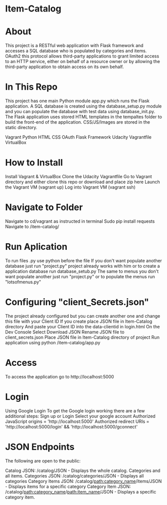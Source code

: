 # Item-Catalog

# About
This project is a RESTful web application with Flask framework and accesses a SQL database who is populated by categories and items. OAuth2 this protocol allows third-party applications to grant limited access to an HTTP service, either on behalf of a resource owner or by allowing the third-party application to obtain access on its own behalf.

# In This Repo
This project has one main Python module app.py which runs the Flask application. A SQL database is created using the database_setup.py module and you can populate the database with test data using database_init.py. The Flask application uses stored HTML templates in the tempaltes folder to build the front-end of the application. CSS/JS/Images are stored in the static directory.

Vagrant
Python
HTML
CSS
OAuth
Flask Framework
Udacity Vagrantfile
VirtualBox

# How to Install
 
Install Vagrant & VirtualBox
Clone the Udacity Vagrantfile
Go to Vagrant directory and either clone this repo or download and place zip here
Launch the Vagrant VM (vagrant up)
Log into Vagrant VM (vagrant ssh)

# Navigate to Folder
Navigate to cd/vagrant as instructed in terminal
Sudo pip install requests
Navigate to /item-catalog/

# Run Aplication
To run files .py use python before the file
If you don't want populate another database just run "project.py"
project already works with him or to create a application database run database_setub.py
The same to menus you don't want populate another just run "project.py" 
or to populate the menus run "lotsofmenus.py"

# Configuring "client_Secrets.json"
The project already configured but you can create another one and change this file with your Client ID
If you create place JSON file in Item-Catalog directory 
And paste your Client ID into the data-clientid in login.html
On the Dev Console Select Download JSON
Rename JSON file to client_secrets.json
Place JSON file in Item-Catalog directory of project
Run application using python /item-catalog/app.py

# Access
To access the application go to http://localhost:5000

# Login
Using Google Login
To get the Google login working there are a few additional steps:
Sign up or Login
Select your google account
Authorized JavaScript origins = 'http://localhost:5000'
Authorized redirect URIs = 'http://localhost:5000/login' && 'http://localhost:5000/gconnect'

# JSON Endpoints
The following are open to the public:

Catalog JSON: /catalog/JSON - Displays the whole catalog. Categories and all items.
Categories JSON: /catalog/categories/JSON - Displays all categories
Category Items JSON: /catalog/<path:category_name>/items/JSON - Displays items for a specific category
Category Item JSON: /catalog/<path:category_name>/<path:item_name>/JSON - Displays a specific category item.
